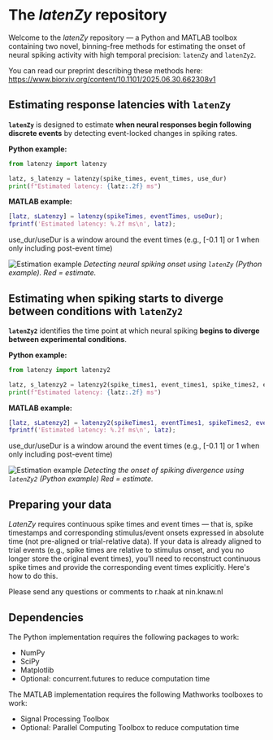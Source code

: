 # The *latenZy* repository

Welcome to the *latenZy* repository — a Python and MATLAB toolbox containing two novel, binning-free methods for estimating the onset of neural spiking activity with high temporal precision: `latenZy` and `latenZy2`.

You can read our preprint describing these methods here: https://www.biorxiv.org/content/10.1101/2025.06.30.662308v1



## Estimating response latencies with `latenZy`
**`latenZy`** is designed to estimate **when neural responses begin following discrete events** by detecting event-locked changes in spiking rates. 


**Python example:**
```python
from latenzy import latenzy

latz, s_latenzy = latenzy(spike_times, event_times, use_dur)
print(f"Estimated latency: {latz:.2f} ms")
```

**MATLAB example:**
```matlab
[latz, sLatenzy] = latenzy(spikeTimes, eventTimes, useDur);
fprintf('Estimated latency: %.2f ms\n', latz);
```

use_dur/useDur is a window around the event times (e.g., [-0.1 1] or 1 when only including post-event time)

![Estimation example](python/latenzy_ex.png)
*Detecting neural spiking onset using `latenZy` (Python example). Red = estimate.*


## Estimating when spiking starts to diverge between conditions with `latenZy2`
**`latenZy2`** identifies the time point at which neural spiking **begins to diverge between experimental conditions**.
  
**Python example:**
```python
from latenzy import latenzy2

latz, s_latenzy2 = latenzy2(spike_times1, event_times1, spike_times2, event_times2, use_dur)
print(f"Estimated latency: {latz:.2f} ms")
```

**MATLAB example:**
```matlab
[latz, sLatenzy2] = latenzy2(spikeTimes1, eventTimes1, spikeTimes2, eventTimes2, useDur);
fprintf('Estimated latency: %.2f ms\n', latz);
```

use_dur/useDur is a window around the event times (e.g., [-0.1 1] or 1 when only including post-event time)

![Estimation example](python/latenzy2_ex.png)
*Detecting the onset of spiking divergence using `latenZy2` (Python example) Red = estimate.*

## Preparing your data
*LatenZy* requires continuous spike times and event times — that is, spike timestamps and corresponding stimulus/event onsets expressed in absolute time (not pre-aligned or trial-relative data). If your data is already aligned to trial events (e.g., spike times are relative to stimulus onset, and you no longer store the original event times), you'll need to reconstruct continuous spike times and provide the corresponding event times explicitly. Here's how to do this.









Please send any questions or comments to r.haak at nin.knaw.nl

## Dependencies
The Python implementation requires the following packages to work:
- NumPy
- SciPy
- Matplotlib
- Optional: concurrent.futures to reduce computation time

The MATLAB implementation requires the following Mathworks toolboxes to work:
- Signal Processing Toolbox
- Optional: Parallel Computing Toolbox to reduce computation time

